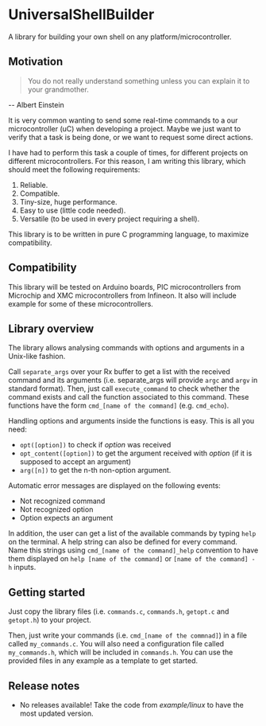 # UniversalShellBuilder
A library for building your own shell on any platform/microcontroller.

## Motivation
> You do not really understand something unless you can explain it to your grandmother.

-- Albert Einstein

It is very common wanting to send some real-time commands to a our microcontroller (uC) when developing a project.
Maybe we just want to verify that a task is being done, or we want to request some direct actions.

I have had to perform this task a couple of times, for different projects on different microcontrollers.
For this reason, I am writing this library, which should meet the following requirements:
 1. Reliable.
 2. Compatible.
 3. Tiny-size, huge performance.
 4. Easy to use (little code needed).
 5. Versatile (to be used in every project requiring a shell).

This library is to be written in pure C programming language, to maximize compatibility.

## Compatibility
This library will be tested on Arduino boards, PIC microcontrollers from Microchip and XMC microcontrollers from Infineon.
It also will include example for some of these microcontrollers.

## Library overview
The library allows analysing commands with options and arguments in a Unix-like fashion.

Call `separate_args` over your Rx buffer to get a list with the received command and its arguments (i.e. separate_args will provide `argc` and `argv` in standard format).
Then, just call `execute_command` to check whether the command exists and call the function associated to this command.
These functions have the form `cmd_[name of the command]` (e.g. `cmd_echo`).

Handling options and arguments inside the functions is easy. This is all you need:
 * `opt([option])` to check if *option* was received
 * `opt_content([option])` to get the argument received with *option* (if it is supposed to accept an argument)
 * `arg([n])` to get the n-th non-option argument.

Automatic error messages are displayed on the following events:
 * Not recognized command
 * Not recognized option
 * Option expects an argument

In addition, the user can get a list of the available commands by typing `help` on the terminal.
A help string can also be defined for every command. Name this strings using `cmd_[name of the command]_help` convention to have them displayed on `help [name of the command]` or `[name of the command] -h` inputs.

## Getting started
Just copy the library files (i.e. `commands.c`, `commands.h`, `getopt.c` and `getopt.h`) to your project.

Then, just write your commands (i.e. `cmd_[name of the commnad]`) in a file called `my_commands.c`.
You will also need a configuration file called `my_commands.h`, which will be included in `commands.h`.
You can use the provided files in any example as a template to get started.

## Release notes
* No releases available! Take the code from *example/linux* to have the most updated version.
